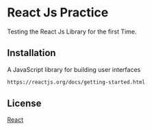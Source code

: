 # React Js Practice

Testing the React Js Library for the first Time.

## Installation

A JavaScript library for building user interfaces

```bash
https://reactjs.org/docs/getting-started.html
```

## License
[React](https://opensource.fb.com/legal/terms/)
